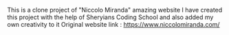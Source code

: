 This is a clone project of "Niccolo Miranda" amazing website
I have created this project with the help of Sheryians Coding School and also added my own creativity to it
Original website link : https://www.niccolomiranda.com/
